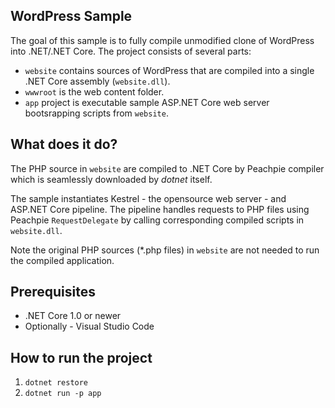 ## WordPress Sample

The goal of this sample is to fully compile unmodified clone of WordPress into .NET/.NET Core. The project consists of several parts:

- `website` contains sources of WordPress that are compiled into a single .NET Core assembly (`website.dll`).
- `wwwroot` is the web content folder.
- `app` project is executable sample ASP.NET Core web server bootsrapping scripts from `website`.

## What does it do?

The PHP source in `website` are compiled to .NET Core by Peachpie compiler which is seamlessly downloaded by *dotnet* itself.

The sample instantiates Kestrel - the opensource web server - and ASP.NET Core pipeline. The pipeline handles requests to PHP files using Peachpie `RequestDelegate` by calling corresponding compiled scripts in `website.dll`.

Note the original PHP sources (*.php files) in `website` are not needed to run the compiled application.

## Prerequisites

- .NET Core 1.0 or newer
- Optionally - Visual Studio Code 

## How to run the project

1. `dotnet restore`
2. `dotnet run -p app`
